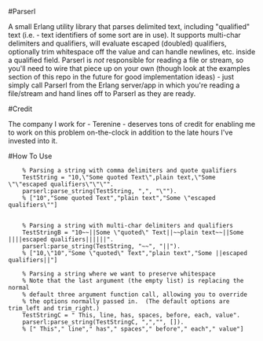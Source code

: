 #Parserl

A small Erlang utility library that parses delimited text, including "qualified" text (i.e. - text identifiers of some sort are in use).  It supports multi-char delimiters and qualifiers, will evaluate escaped (doubled) qualifiers, optionally trim whitespace off the value and can handle newlines, etc. inside a qualified field.  Parserl is *not* responsible for reading a file or stream, so you'll need to wire that piece up on your own (though look at the examples section of this repo in the future for good implementation ideas) - just simply call Parserl from the Erlang server/app in which you're reading a file/stream and hand lines off to Parserl as they are ready.

#Credit

The company I work for - Terenine - deserves tons of credit for enabling me to work on this problem on-the-clock in addition to the late hours I've invested into it.

#How To Use
 
        % Parsing a string with comma delimiters and quote qualifiers
	    TestString = "10,\"Some quoted Text\",plain text,\"Some \"\"escaped qualifiers\"\"\"".
	    parserl:parse_string(TestString, ",", "\"").
        % ["10","Some quoted Text","plain text","Some \"escaped qualifiers\""]


	    % Parsing a string with multi-char delimiters and qualifiers
	    TestStringB = "10~~||Some \"quoted\" Text||~~plain text~~||Some ||||escaped qualifiers||||||".
	    parserl:parse_string(TestString, "~~", "||").
        % ["10,\"10","Some \"quoted\" Text","plain text","Some ||escaped qualifiers||"]

	    % Parsing a string where we want to preserve whitespace
        % Note that the last argument (the empty list) is replacing the normal
        % default three argument function call, allowing you to override
        % the options normally passed in.  (The default options are trim_left and trim_right.)
	    TestStringC = " This, line, has, spaces, before, each, value".
	    parserl:parse_string(TestStringC, ",","", []).
        % [" This"," line"," has"," spaces"," before"," each"," value"]

	